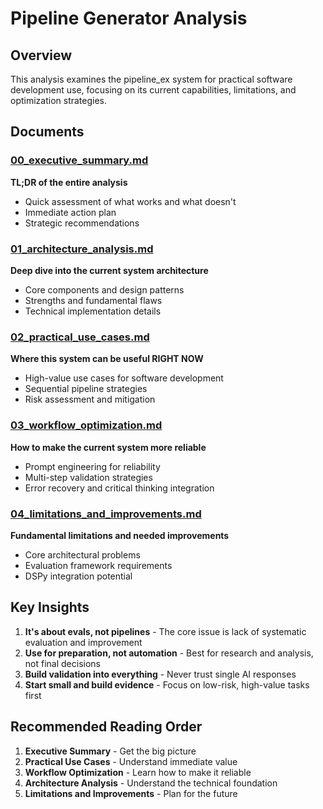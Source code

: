 # Pipeline Generator Analysis

## Overview

This analysis examines the pipeline_ex system for practical software development use, focusing on its current capabilities, limitations, and optimization strategies.

## Documents

### [00_executive_summary.md](00_executive_summary.md)
**TL;DR of the entire analysis**
- Quick assessment of what works and what doesn't
- Immediate action plan
- Strategic recommendations

### [01_architecture_analysis.md](01_architecture_analysis.md)
**Deep dive into the current system architecture**
- Core components and design patterns
- Strengths and fundamental flaws
- Technical implementation details

### [02_practical_use_cases.md](02_practical_use_cases.md)
**Where this system can be useful RIGHT NOW**
- High-value use cases for software development
- Sequential pipeline strategies
- Risk assessment and mitigation

### [03_workflow_optimization.md](03_workflow_optimization.md)
**How to make the current system more reliable**
- Prompt engineering for reliability
- Multi-step validation strategies
- Error recovery and critical thinking integration

### [04_limitations_and_improvements.md](04_limitations_and_improvements.md)
**Fundamental limitations and needed improvements**
- Core architectural problems
- Evaluation framework requirements
- DSPy integration potential

## Key Insights

1. **It's about evals, not pipelines** - The core issue is lack of systematic evaluation and improvement
2. **Use for preparation, not automation** - Best for research and analysis, not final decisions
3. **Build validation into everything** - Never trust single AI responses
4. **Start small and build evidence** - Focus on low-risk, high-value tasks first

## Recommended Reading Order

1. **Executive Summary** - Get the big picture
2. **Practical Use Cases** - Understand immediate value
3. **Workflow Optimization** - Learn how to make it reliable
4. **Architecture Analysis** - Understand the technical foundation
5. **Limitations and Improvements** - Plan for the future